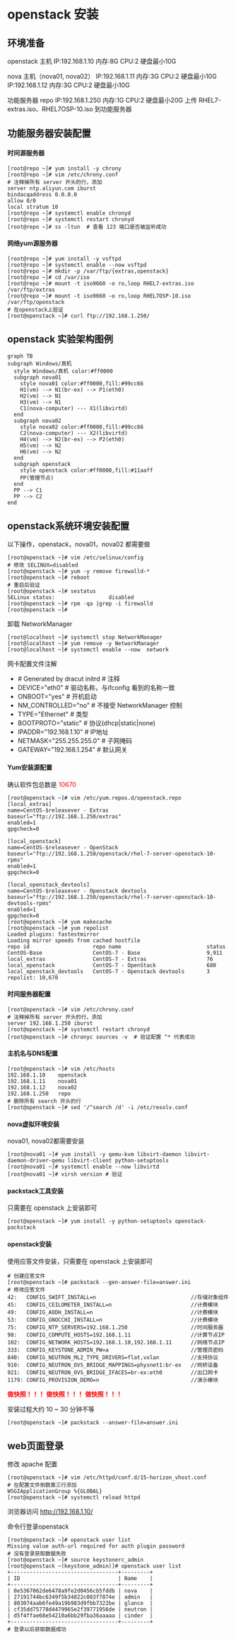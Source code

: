 # openstack 安装

## 环境准备
openstack 主机
IP:192.168.1.10 内存:8G CPU:2 硬盘最小10G

nova 主机（nova01, nova02）
IP:192.168.1.11 内存:3G CPU:2 硬盘最小10G
IP:192.168.1.12 内存:3G CPU:2 硬盘最小10G

功能服务器 repo
IP:192.168.1.250 内存:1G CPU:2 硬盘最小20G
上传 RHEL7-extras.iso、RHEL7OSP-10.iso 到功能服务器

## 功能服务器安装配置

#### 时间源服务器

```shell
[root@repo ~]# yum install -y chrony
[root@repo ~]# vim /etc/chrony.conf
# 注释掉所有 server 开头的行，添加
server ntp.aliyun.com iburst
bindacqaddress 0.0.0.0
allow 0/0
local stratum 10
[root@repo ~]# systemctl enable chronyd
[root@repo ~]# systemctl restart chronyd
[root@repo ~]# ss -ltun  # 查看 123 端口是否被监听成功
```

#### 网络yum源服务器

```shell
[root@repo ~]# yum install -y vsftpd
[root@repo ~]# systemctl enable --now vsftpd
[root@repo ~]# mkdir -p /var/ftp/{extras,openstack}
[root@repo ~]# cd /var/iso
[root@repo ~]# mount -t iso9660 -o ro,loop RHEL7-extras.iso /var/ftp/extras
[root@repo ~]# mount -t iso9660 -o ro,loop RHEL7OSP-10.iso /var/ftp/openstack
# 在openstack上验证
[root@openstack ~]# curl ftp://192.168.1.250/
```

## openstack 实验架构图例

```mermaid
graph TB
subgraph Windows/真机
  style Windows/真机 color:#ff0000
  subgraph nova01
    style nova01 color:#ff0000,fill:#99cc66
    H1(vm) --> N1(br-ex) --> P1(eth0)
    H2(vm) --> N1
    H3(vm) --> N1
    C1(nova-computer) --- X1(libvirtd)
  end
  subgraph nova02
    style nova02 color:#ff0000,fill:#99cc66
    C2(nova-computer) --- X2(libvirtd)
    H4(vm) --> N2(br-ex) --> P2(eth0)
    H5(vm) --> N2
    H6(vm) --> N2
  end
  subgraph openstack
    style openstack color:#ff0000,fill:#11aaff
    PP(管理节点)
  end
  PP --> C1
  PP --> C2
end
```

## openstack系统环境安装配置

以下操作，openstack，nova01，nova02 都需要做

```shell
[root@openstack ~]# vim /etc/selinux/config
# 修改 SELINUX=disabled
[root@openstack ~]# yum -y remove firewalld-*
[root@openstack ~]# reboot
# 重启后验证
[root@openstack ~]# sestatus 
SELinux status:                 disabled
[root@openstack ~]# rpm -qa |grep -i firewalld
[root@openstack ~]# 
```

卸载 NetworkManager

```shell
[root@localhost ~]# systemctl stop NetworkManager
[root@localhost ~]# yum remove -y NetworkManager
[root@localhost ~]# systemctl enable --now  network
```

网卡配置文件注解

* \# Generated by dracut initrd   # 注释
* DEVICE="eth0"                            # 驱动名称，与ifconfig 看到的名称一致
* ONBOOT="yes"	                       # 开机启动
* NM_CONTROLLED="no"            # 不接受 NetworkManager 控制
* TYPE="Ethernet"                         # 类型
* BOOTPROTO="static"                # 协议(dhcp|static|none)
* IPADDR="192.168.1.10"            # IP地址
* NETMASK="255.255.255.0"      # 子网掩码
* GATEWAY="192.168.1.254"      # 默认网关

#### Yum安装源配置

确认软件包总数是 <font color=#ff0000>10670</font>

```shell
[root@openstack ~]# vim /etc/yum.repos.d/openstack.repo 
[local_extras]
name=CentOS-$releasever - Extras
baseurl="ftp://192.168.1.250/extras"
enabled=1
gpgcheck=0

[local_openstack]
name=CentOS-$releasever - OpenStack
baseurl="ftp://192.168.1.250/openstack/rhel-7-server-openstack-10-rpms"
enabled=1
gpgcheck=0

[local_openstack_devtools]
name=CentOS-$releasever - Openstack devtools
baseurl="ftp://192.168.1.250/openstack/rhel-7-server-openstack-10-devtools-rpms"
enabled=1
gpgcheck=0
[root@openstack ~]# yum makecache
[root@openstack ~]# yum repolist
Loaded plugins: fastestmirror
Loading mirror speeds from cached hostfile
repo id                    repo name                           status
CentOS-Base                CentOS-7 - Base                     9,911
local_extras               CentOS-7 - Extras                   76
local_openstack            CentOS-7 - OpenStack                680
local_openstack_devtools   CentOS-7 - Openstack devtools       3
repolist: 10,670
```

#### 时间服务器配置

```shell
[root@openstack ~]# vim /etc/chrony.conf
# 注释掉所有 server 开头的行，添加
server 192.168.1.250 iburst
[root@openstack ~]# systemctl restart chronyd
[root@openstack ~]# chronyc sources -v  # 验证配置 ^* 代表成功
```

#### 主机名与DNS配置

```shell
[root@openstack ~]# vim /etc/hosts
192.168.1.10    openstack
192.168.1.11    nova01
192.168.1.12    nova02
192.168.1.250   repo
# 删除所有 search 开头的行
[root@openstack ~]# sed '/^search /d' -i /etc/resolv.conf
```

#### nova虚拟环境安装

nova01, nova02都需要安装

```shell
[root@nova01 ~]# yum install -y qemu-kvm libvirt-daemon libvirt-daemon-driver-qemu libvirt-client python-setuptools
[root@nova01 ~]# systemctl enable --now libvirtd
[root@nova01 ~]# virsh version # 验证
```

#### packstack工具安装

只需要在 openstack 上安装即可

```shell
[root@openstack ~]# yum install -y python-setuptools openstack-packstack
```

#### openstack安装

使用应答文件安装，只需要在 openstack 上安装即可

```shell
# 创建应答文件
[root@openstack ~]# packstack --gen-answer-file=answer.ini
# 修改应答文件
42:   CONFIG_SWIFT_INSTALL=n                              //存储对象组件
45:   CONFIG_CEILOMETER_INSTALL=n                         //计费模块
49:   CONFIG_AODH_INSTALL=n                               //计费模块
53:   CONFIG_GNOCCHI_INSTALL=n                            //计费模块
75:   CONFIG_NTP_SERVERS=192.168.1.250                    //时间服务器
98:   CONFIG_COMPUTE_HOSTS=192.168.1.11                   //计算节点IP
102:  CONFIG_NETWORK_HOSTS=192.168.1.10,192.168.1.11      //网络节点IP
333:  CONFIG_KEYSTONE_ADMIN_PW=a                          //管理员密码
840:  CONFIG_NEUTRON_ML2_TYPE_DRIVERS=flat,vxlan          //支持协议
910:  CONFIG_NEUTRON_OVS_BRIDGE_MAPPINGS=physnet1:br-ex   //网桥设备
921:  CONFIG_NEUTRON_OVS_BRIDGE_IFACES=br-ex:eth0         //出口网卡
1179: CONFIG_PROVISION_DEMO=n                             //演示模块
```
**<font color=#ff0000>做快照！！！</font>**
**<font color=#ff0000>做快照！！！</font>**
**<font color=#ff0000>做快照！！！</font>**

安装过程大约 10 ~ 30 分钟不等

```shell
[root@openstack ~]# packstack --answer-file=answer.ini
```

## web页面登录

修改 apache 配置

```shell
[root@openstack ~]# vim /etc/httpd/conf.d/15-horizon_vhost.conf 
# 在配置文件倒数第三行添加
WSGIApplicationGroup %{GLOBAL}
[root@openstack ~]# systemctl reload httpd
```

浏览器访问 http://192.168.1.10/

命令行登录openstack

```shell
[root@openstack ~]# openstack user list
Missing value auth-url required for auth plugin password
# 没有登录获取数据失败
[root@openstack ~]# source keystonerc_admin 
[root@openstack ~(keystone_admin)]# openstack user list
+----------------------------------+---------+
| ID                               | Name    |
+----------------------------------+---------+
| 0e5367062de6478a9fe2d0456cb5fddb | nova    |
| 27191744bc6349f5b34822c083f7874e | admin   |
| 803074aab6fe49a19b983d9fbb7322be | glance  |
| cf35dd75778d4479965e2f39771956de | neutron |
| d5f4ffae68e54210a6bb29fba36aaaaa | cinder  |
+----------------------------------+---------+
# 登录以后获取数据成功
```

